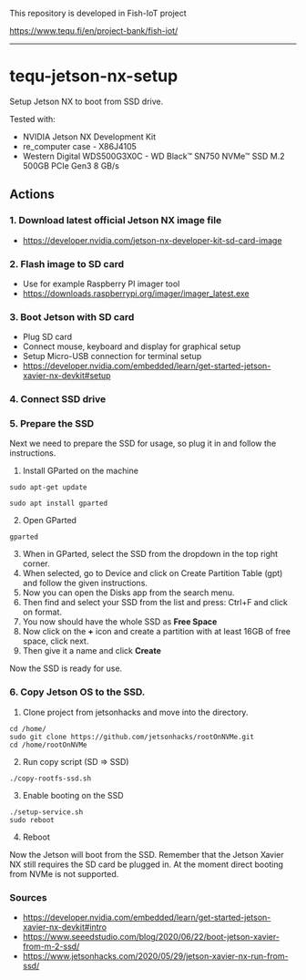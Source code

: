 This repository is developed in Fish-IoT project

https://www.tequ.fi/en/project-bank/fish-iot/ 

---

# tequ-jetson-nx-setup

Setup Jetson NX to boot from SSD drive. 

Tested with:
- NVIDIA Jetson NX Development Kit
- re_computer case - X86J4105
- Western Digital WDS500G3X0C - WD Black™ SN750 NVMe™ SSD M.2 500GB PCIe Gen3 8 GB/s 

## Actions

### 1. Download latest official Jetson NX image file
- https://developer.nvidia.com/jetson-nx-developer-kit-sd-card-image

### 2. Flash image to SD card
- Use for example Raspberry PI imager tool
- https://downloads.raspberrypi.org/imager/imager_latest.exe

### 3. Boot Jetson with SD card
- Plug SD card
- Connect mouse, keyboard and display for graphical setup
- Setup Micro-USB connection for terminal setup
- https://developer.nvidia.com/embedded/learn/get-started-jetson-xavier-nx-devkit#setup

### 4. Connect SSD drive

### 5. Prepare the SSD
Next we need to prepare the SSD for usage, so plug it in and follow the instructions.

1. Install GParted on the machine 

```
sudo apt-get update 
```

```
sudo apt install gparted
```

2. Open GParted 

```
gparted
```

3. When in GParted, select the SSD from the dropdown in the top right corner.
4. When selected, go to Device and click on Create Partition Table (gpt) and follow the given instructions.
5. Now you can open the Disks app from the search menu.
6. Then find and select your SSD from the list and press: Ctrl+F and click on format.
7. You now should have the whole SSD as **Free Space**
8. Now click on the **+** icon and create a partition with at least 16GB of free space, click next.
9. Then give it a name and click **Create**

Now the SSD is ready for use.

### 6. Copy Jetson OS to the SSD.

1. Clone project from jetsonhacks and move into the directory.

```
cd /home/
sudo git clone https://github.com/jetsonhacks/rootOnNVMe.git
cd /home/rootOnNVMe
```

2. Run copy script (SD => SSD)

```
./copy-rootfs-ssd.sh
```

3.  Enable booting on the SSD

```
./setup-service.sh
sudo reboot
```

4. Reboot

Now the Jetson will boot from the SSD. Remember that the Jetson Xavier NX still requires the SD card be plugged in. At the moment direct booting from NVMe is not supported.

### Sources
- https://developer.nvidia.com/embedded/learn/get-started-jetson-xavier-nx-devkit#intro
- https://www.seeedstudio.com/blog/2020/06/22/boot-jetson-xavier-from-m-2-ssd/
- https://www.jetsonhacks.com/2020/05/29/jetson-xavier-nx-run-from-ssd/
